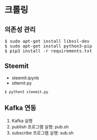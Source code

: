 # 크롤링

## 의존성 관리

<pre>
$ sudo apt-get install libssl-dev
$ sudo apt-get install python3-pip
$ pip3 install -r requirements.txt
</pre>

## Steemit

* steemit.ipynb
* sttemit.py

```
$ python3 steemit.py
```

## Kafka 연동

1. Kafka 실행
2. publish   프로그램 실행: pub.sh
3. subscribe 프로그램 실행: sub.sh
